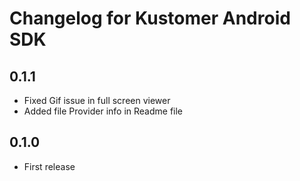 # Changelog for Kustomer Android SDK

## 0.1.1

* Fixed Gif issue in full screen viewer
* Added file Provider info in Readme file

## 0.1.0

* First release